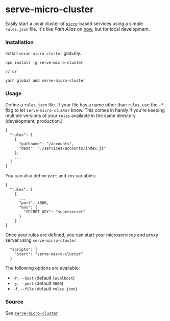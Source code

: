 # serve-micro-cluster
Easily start a local cluster of [`micro`](https://github.com/zeit/micro)-based services using a simple `rules.json` file. It's like *Path Alias* on [now](https://zeit.co/now), but for local development.

### Installation

Install `serve-micro-cluster` globally.

```
npm install -g serve-micro-cluster

// or

yarn global add serve-micro-cluster
```

### Usage

Define a `rules.json` file. If your file has a name other than `rules`, use the `-f` flag to let `serve-micro-cluster` know. This comes in handy if you're keeping multiple versions of your `rules` available in the same directory (development, production.)

```
{
  "rules": [
    {
      "pathname": "/accounts",
      "dest": "./services/accounts/index.js"
    },
    ...
  ]
}
```

You can also define `port` and `env` variables:

```
{
  "rules": [
    {
      ...
      "port": 4000,
      "env": {
        "SECRET_KEY": "supersecret"
      }
    }
}
```


Once your rules are defined, you can start your microservices and proxy server using `serve-micro-cluster`.

```
  "scripts": {
    "start": "serve-micro-cluster"
  }
```

The following options are available:

 - `-h`, `--host` (default `localhost`)
 - `-p`, `--port` (default `3000`)
 - `-f`, `--file` (default `rules.json`)
 
### Source
See [`serve-micro-cluster`](https://github.com/tylersnyder/serve-micro-cluster)